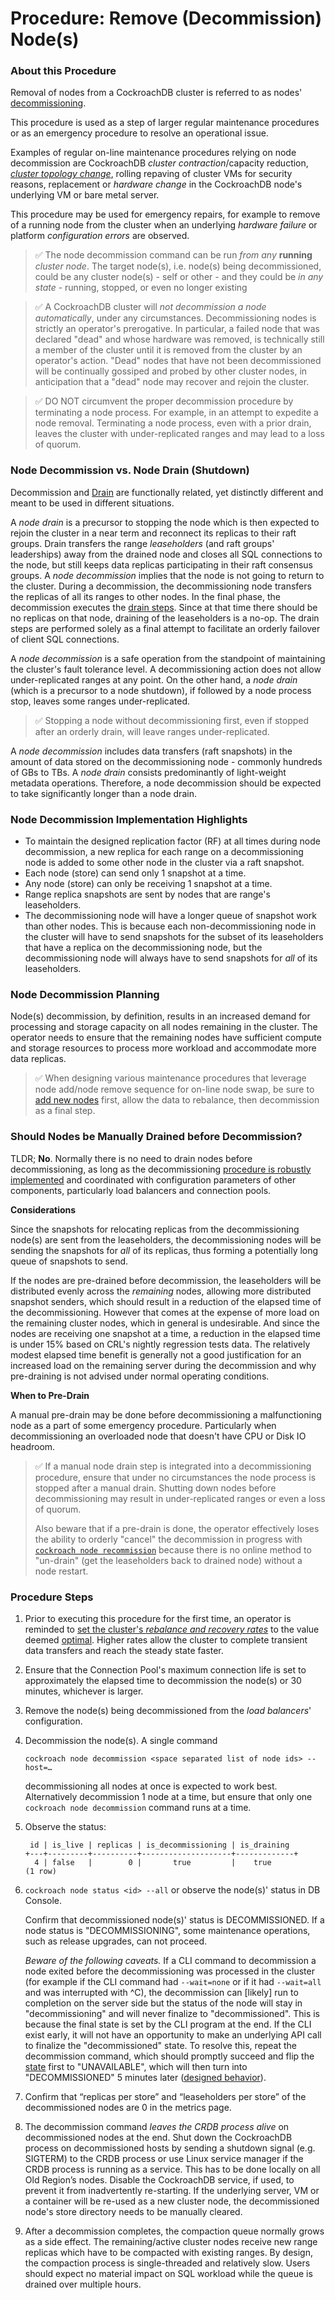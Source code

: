 # Procedure:  Remove (Decommission) Node(s)

### About this Procedure

Removal of nodes from a CockroachDB cluster is referred to as nodes' [decommissioning](https://www.cockroachlabs.com/docs/stable/node-shutdown?filters=decommission#decommission-the-node).

This procedure is used as a step of larger regular maintenance procedures or as an emergency procedure to resolve an operational issue.

Examples of regular on-line maintenance procedures relying on node decommission are CockroachDB *cluster contraction*/capacity reduction, [*cluster topology change*](./cluster-region-migrate.md), rolling repaving of cluster VMs for security reasons, replacement or *hardware change* in the CockroachDB node's underlying VM or bare metal server.

This procedure may be used for emergency repairs, for example to remove of a running node from the cluster when an underlying *hardware failure* or platform *configuration errors* are observed. 

> ✅ The node decommission command can be run *from any* **running** *cluster node*. The target node(s), i.e. node(s) being decommissioned, could be any cluster node(s) - self or other - and they could be *in any state* - running, stopped, or even no longer existing


> ✅ A CockroachDB cluster will *not decommission a node automatically*, under any circumstances. Decommissioning nodes is strictly an operator's prerogative. In particular, a failed node that was declared "dead" and whose hardware was removed, is technically still a member of the cluster until it is removed from the cluster by an operator's action. "Dead" nodes that have not been decommissioned will be continually gossiped and probed by other cluster nodes, in anticipation that a "dead" node may recover and rejoin the cluster.

> ✅ DO NOT circumvent the proper decommission procedure by terminating a node process. For example, in an attempt to expedite a node removal. Terminating a node process, even with a prior drain, leaves the cluster with under-replicated ranges and may lead to a loss of quorum.



### Node Decommission vs. Node Drain (Shutdown)

Decommission and [Drain](./node-stop.md) are functionally related, yet distinctly different and meant to be used in different situations.

A *node drain* is a precursor to stopping the node which is then expected to rejoin the cluster in a near term and reconnect its replicas to their raft groups. Drain transfers the range *leaseholders* (and raft groups' leaderships) away from the drained node and closes all SQL connections to the node, but still keeps data replicas participating in their raft consensus groups.
A *node decommission* implies that the node is not going to return to the cluster. During a decommission, the decommissioning node transfers the replicas of all its ranges to other nodes. In the final phase, the decommission executes the [drain steps](./node-stop.md#how-node-drain-is-implemented). Since at that time there should be no replicas on that node, draining of the leaseholders is a no-op. The drain steps are performed solely as a final attempt to facilitate an orderly failover of client SQL connections.

A *node decommission* is a safe operation from the standpoint of maintaining the cluster's fault tolerance level. A decommissioning action does not allow under-replicated ranges at any point. On the other hand, a *node drain* (which is a precursor to a node shutdown), if followed by a node process stop, leaves some ranges under-replicated.

> ✅ Stopping a node without decommissioning first, even if stopped after an orderly drain, will leave ranges under-replicated.

A *node decommission* includes data transfers (raft snapshots) in the amount of data stored on the decommissioning node - commonly hundreds of GBs to TBs. A *node drain* consists predominantly of light-weight metadata operations. Therefore, a node decommission should be expected to take significantly longer than a node drain.



### Node Decommission Implementation Highlights

- To maintain the designed replication factor (RF) at all times during node decommission, a new replica for each range on a decommissioning node is added to some other node in the cluster via a raft snapshot. 
- Each node (store) can send only 1 snapshot at a time.
- Any node (store) can only be receiving 1 snapshot at a time.
- Range replica snapshots are sent by nodes that are range's leaseholders.
- The decommissioning node will have a longer queue of snapshot work than other nodes. This is because each non-decommissioning node in the cluster will have to send snapshots for the subset of its leaseholders that have a replica on the decommissioning node, but the decommissioning node will always have to send snapshots for *all* of its leaseholders.



### Node Decommission Planning 

Node(s) decommission, by definition, results in an increased demand for processing and storage capacity on all nodes remaining in the cluster. The operator needs to ensure that the remaining nodes have sufficient compute and storage resources to process more workload and accommodate more data replicas.

> ✅ When designing various maintenance procedures that leverage node add/node remove sequence for on-line node swap, be sure to [add new nodes](./node-add.md) first, allow the data to rebalance, then decommission as a final step. 



### Should Nodes be Manually Drained before Decommission?

TLDR; **No**. Normally there is no need to drain nodes before decommissioning, as long as the decommissioning [procedure is robustly implemented](./node-remove.md#procedure-steps) and coordinated with configuration parameters of other components, particularly load balancers and connection pools.

**Considerations**

Since the snapshots for relocating replicas from the decommissioning node(s) are sent from the leaseholders, the decommissioning nodes will be sending the snapshots for *all* of its replicas, thus forming a potentially long queue of snapshots to send.

If the nodes are pre-drained before decommission, the leaseholders will be distributed evenly across the *remaining* nodes, allowing more distributed snapshot senders, which should result in a reduction of the elapsed time of the decommissioning. However that comes at the expense of more load on the remaining cluster nodes, which in general is undesirable. And since the nodes are receiving one snapshot at a time, a reduction in the elapsed time is under 15% based on CRL's nightly regression tests data. The relatively modest elapsed time benefit is generally not a good justification for an increased load on the remaining server during the decommission and why pre-draining is not advised under normal operating conditions.

**When to Pre-Drain**

A manual pre-drain may be done before decommissioning a malfunctioning node as a part of some emergency procedure. Particularly when decommissioning an overloaded node that doesn't have CPU or Disk IO headroom.

> ✅ If a manual node drain step is integrated into a decommissioning procedure, ensure that under no circumstances the node process is stopped after a manual drain. Shutting down nodes before decommissioning may result in under-replicated ranges or even a loss of quorum.
>
> Also beware that if a pre-drain is done, the operator effectively loses the ability to orderly "cancel" the decommission in progress with [`cockroach node recommission`](https://www.cockroachlabs.com/docs/v22.2/cockroach-node) because there is no online method to "un-drain" (get the leaseholders back to drained node) without a node restart. 



### Procedure Steps

1. Prior to executing this procedure for the first time, an operator is reminded to [set the cluster's *rebalance and recovery rates*](./change-rebalance-rate.md) to the value deemed [optimal](./change-rebalance-rate.md#considerations-for-setting-the-max-rates). Higher rates allow the cluster to complete transient data transfers and reach the steady state faster.

   

2. Ensure that the Connection Pool's maximum connection life is set to approximately the elapsed time to decommission the node(s) or 30 minutes, whichever is larger. 

   

3. Remove the node(s) being decommissioned from the *load balancers*' configuration.

   

4. Decommission the node(s). A single command

   `cockroach node decommission <space separated list of node ids> --host=…`

   decommissioning all nodes at once is expected to work best. Alternatively decommission 1 node at a time, but ensure that only one `cockroach node decommission` command runs at a time.

   

5. Observe the status:

   ```
    id | is_live | replicas | is_decommissioning | is_draining 
   +---+---------+----------+--------------------+-------------+
     4 | false   |        0 |       true         |    true   
   (1 row)
   ```

   

6. `cockroach node status <id> --all` or observe the node(s)' status in DB Console.

   Confirm that decommissioned node(s)' status is  DECOMMISSIONED. If a node status is "DECOMMISSIONING", some maintenance operations, such as release upgrades, can not proceed.

   *Beware of the following caveats.* If a CLI command to decommission a node exited before the decommissioning was processed in the cluster (for example if the CLI command had `--wait=none`  or if it had `--wait=all` and was interrupted with ^C), the decommission can [likely] run to completion on the server side but the status of the node will stay in "decommissioning" and will never finalize to "decommissioned". This is because the final state is set by the CLI program at the end. If the CLI exist early, it will not have an opportunity to make an underlying API call to finalize the "decommissioned" state. To resolve this, repeat the decommission command, which should promptly succeed and flip the [state](https://www.cockroachlabs.com/docs/stable/ui-cluster-overview-page.html#decommissioned-nodes) first to "UNAVAILABLE", which will then turn into "DECOMMISSIONED" 5 minutes later ([designed behavior](https://www.cockroachlabs.com/docs/stable/ui-cluster-overview-page.html#decommissioned-nodes)).

   

7. Confirm that “replicas per store” and “leaseholders per store” of the decommissioned nodes are 0 in the metrics page.

   

8. The decommission command *leaves the CRDB process alive* on decommissioned nodes at the end. Shut down the CockroachDB process on decommissioned hosts by sending a shutdown signal (e.g. SIGTERM) to the CRDB process or use Linux service manager if the CRDB process is running as a service. This has to be done locally on all Old Region’s nodes. Disable the CockroachDB service, if used, to prevent it from inadvertently re-starting. If the underlying server, VM or a container will be re-used as a new cluster node, the decommissioned node's store directory needs to be manually cleared.

   

9. After a decommission completes, the compaction queue normally grows as a side effect. The remaining/active cluster nodes receive new range replicas which have to be compacted with existing ranges. By design, the compaction process is single-threaded and relatively slow. Users should expect no material impact on SQL workload while the queue is drained over multiple hours.

